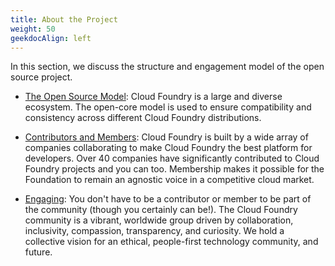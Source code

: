 ```yaml
---
title: About the Project
weight: 50
geekdocAlign: left
---
```


In this section, we discuss the structure and engagement model of the open source project.

- [The Open Source Model](/project/open-source): Cloud Foundry is a large and diverse ecosystem. The open-core model is used to ensure compatibility and consistency across different Cloud Foundry distributions.

- [Contributors and Members](/project/contributors-and-members.md): Cloud Foundry is built by a wide array of companies collaborating to make Cloud Foundry the best platform for developers. Over 40 companies have significantly contributed to Cloud Foundry projects and you can too. Membership makes it possible for the Foundation to remain an agnostic voice in a competitive cloud market.

- [Engaging](/project/engaging.md): You don't have to be a contributor or member to be part of the community (though you certainly can be!).  The Cloud Foundry community is a vibrant, worldwide group driven by collaboration, inclusivity, compassion, transparency, and curiosity. We hold a collective vision for an ethical, people-first technology community, and future.